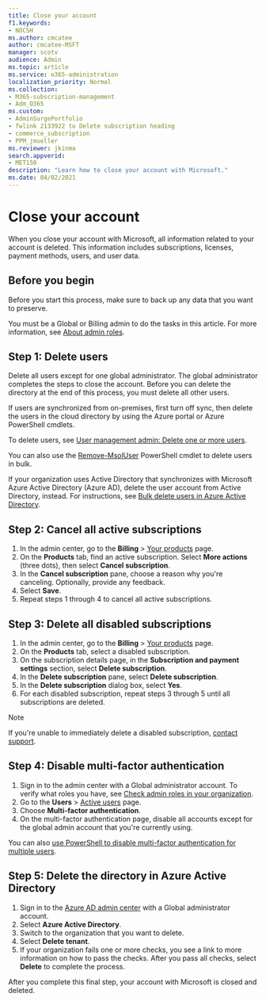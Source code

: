 ```yaml
---
title: Close your account
f1.keywords:
- NOCSH
ms.author: cmcatee
author: cmcatee-MSFT
manager: scotv
audience: Admin
ms.topic: article
ms.service: o365-administration
localization_priority: Normal
ms.collection:
- M365-subscription-management
- Adm_O365
ms.custom: 
- AdminSurgePortfolio
- fwlink 2133922 to Delete subscription heading
- commerce_subscription
- PPM_jmueller
ms.reviewer: jkinma
search.appverid:
- MET150
description: "Learn how to close your account with Microsoft."
ms.date: 04/02/2021
---
```


# Close your account

When you close your account with Microsoft, all information related to your account is deleted. This information includes subscriptions, licenses, payment methods, users, and user data.

## Before you begin

Before you start this process, make sure to back up any data that you want to preserve.

You must be a Global or Billing admin to do the tasks in this article. For more information, see [About admin roles](../admin/add-users/about-admin-roles.md).

## Step 1: Delete users

Delete all users except for one global administrator. The global administrator completes the steps to close the account. Before you can delete the directory at the end of this process, you must delete all other users.

If users are synchronized from on-premises, first turn off sync, then delete the users in the cloud directory by using the Azure portal or Azure PowerShell cmdlets.

To delete users, see [User management admin: Delete one or more users](../admin/add-users/delete-a-user.md#user-management-admin-delete-one-or-more-users-from-office-365).

You can also use the [Remove-MsolUser](/powershell/module/msonline/remove-msoluser) PowerShell cmdlet to delete users in bulk.

If your organization uses Active Directory that synchronizes with Microsoft Azure Active Directory (Azure AD), delete the user account from Active Directory, instead. For instructions, see [Bulk delete users in Azure Active Directory](/azure/active-directory/users-groups-roles/users-bulk-delete).

## Step 2: Cancel all active subscriptions

1. In the admin center, go to the **Billing** > <a href="https://go.microsoft.com/fwlink/p/?linkid=842054" target="_blank">Your products</a> page.
2. On the **Products** tab, find an active subscription. Select **More actions** (three dots), then select **Cancel subscription**.
3. In the **Cancel subscription** pane, choose a reason why you're canceling. Optionally, provide any feedback.
4. Select **Save**.
5. Repeat steps 1 through 4 to cancel all active subscriptions.

## Step 3: Delete all disabled subscriptions

1. In the admin center, go to the **Billing** > <a href="https://go.microsoft.com/fwlink/p/?linkid=842054" target="_blank">Your products</a> page.
2. On the **Products** tab, select a disabled subscription.
3. On the subscription details page, in the **Subscription and payment settings** section, select **Delete subscription**.
4. In the **Delete subscription** pane, select **Delete subscription**.
5. In the **Delete subscription** dialog box, select **Yes**.
6. For each disabled subscription, repeat steps 3 through 5 until all subscriptions are deleted.

> [!NOTE]
> If you're unable to immediately delete a disabled subscription, [contact support](../business-video/get-help-support.md).

## Step 4: Disable multi-factor authentication

1. Sign in to the admin center with a Global administrator account. To verify what roles you have, see [Check admin roles in your organization](../admin/add-users/assign-admin-roles.md#check-admin-roles-in-your-organization).
2. Go to the **Users** > <a href="https://go.microsoft.com/fwlink/p/?linkid=834822" target="_blank">Active users</a> page.
3. Choose **Multi-factor authentication**.
4. On the multi-factor authentication page, disable all accounts except for the global admin account that you're currently using.

You can also [use PowerShell to disable multi-factor authentication for multiple users](/azure/active-directory/authentication/howto-mfa-userstates#change-state-using-powershell).


## Step 5: Delete the directory in Azure Active Directory

1. Sign in to the <a href="https://aad.portal.azure.com/" target="_blank">Azure AD admin center</a> with a Global administrator account.
2. Select **Azure Active Directory**.
3. Switch to the organization that you want to delete.
4. Select **Delete tenant**.
5. If your organization fails one or more checks, you see a link to more information on how to pass the checks. After you pass all checks, select **Delete** to complete the process.

After you complete this final step, your account with Microsoft is closed and deleted.